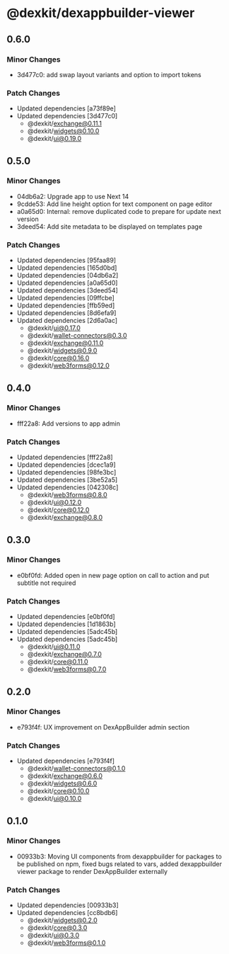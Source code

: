 # @dexkit/dexappbuilder-viewer

## 0.6.0

### Minor Changes

- 3d477c0: add swap layout variants and option to import tokens

### Patch Changes

- Updated dependencies [a73f89e]
- Updated dependencies [3d477c0]
  - @dexkit/exchange@0.11.1
  - @dexkit/widgets@0.10.0
  - @dexkit/ui@0.19.0

## 0.5.0

### Minor Changes

- 04db6a2: Upgrade app to use Next 14
- 9cdde53: Add line height option for text component on page editor
- a0a65d0: Internal: remove duplicated code to prepare for update next version
- 3deed54: Add site metadata to be displayed on templates page

### Patch Changes

- Updated dependencies [95faa89]
- Updated dependencies [165d0bd]
- Updated dependencies [04db6a2]
- Updated dependencies [a0a65d0]
- Updated dependencies [3deed54]
- Updated dependencies [09ffcbe]
- Updated dependencies [ffb59ed]
- Updated dependencies [8d6efa9]
- Updated dependencies [2d6a0ac]
  - @dexkit/ui@0.17.0
  - @dexkit/wallet-connectors@0.3.0
  - @dexkit/exchange@0.11.0
  - @dexkit/widgets@0.9.0
  - @dexkit/core@0.16.0
  - @dexkit/web3forms@0.12.0

## 0.4.0

### Minor Changes

- fff22a8: Add versions to app admin

### Patch Changes

- Updated dependencies [fff22a8]
- Updated dependencies [dcec1a9]
- Updated dependencies [98fe3bc]
- Updated dependencies [3be52a5]
- Updated dependencies [042308c]
  - @dexkit/web3forms@0.8.0
  - @dexkit/ui@0.12.0
  - @dexkit/core@0.12.0
  - @dexkit/exchange@0.8.0

## 0.3.0

### Minor Changes

- e0bf0fd: Added open in new page option on call to action and put subtitle not required

### Patch Changes

- Updated dependencies [e0bf0fd]
- Updated dependencies [1d1863b]
- Updated dependencies [5adc45b]
- Updated dependencies [5adc45b]
  - @dexkit/ui@0.11.0
  - @dexkit/exchange@0.7.0
  - @dexkit/core@0.11.0
  - @dexkit/web3forms@0.7.0

## 0.2.0

### Minor Changes

- e793f4f: UX improvement on DexAppBuilder admin section

### Patch Changes

- Updated dependencies [e793f4f]
  - @dexkit/wallet-connectors@0.1.0
  - @dexkit/exchange@0.6.0
  - @dexkit/widgets@0.6.0
  - @dexkit/core@0.10.0
  - @dexkit/ui@0.10.0

## 0.1.0

### Minor Changes

- 00933b3: Moving UI components from dexappbuilder for packages to be published on npm, fixed bugs related to vars, added dexappbuilder viewer package to render DexAppBuilder externally

### Patch Changes

- Updated dependencies [00933b3]
- Updated dependencies [cc8bdb6]
  - @dexkit/widgets@0.2.0
  - @dexkit/core@0.3.0
  - @dexkit/ui@0.3.0
  - @dexkit/web3forms@0.1.0
